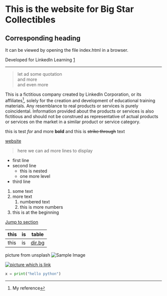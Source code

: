 # This is the website for Big Star Collectibles

## Corresponding heading

It can be viewed by opening the file index.html in a browser.

Developed for LinkedIn Learning [1]

---

> let ad some quotation  
> and more  
> and even more  

This is a fictitious company created by LinkedIn Corporation, or its affiliates[^1], solely for the creation and development of educational training materials. Any resemblance to real products or services is purely coincidental. Information provided about the products or services is also fictitious and should not be construed as representative of actual products or services on the market in a similar product or service category.

this is test *for* and more **bold** and this is ~~strike through~~ text

[website](https://example.com "what kind of text")

> here we can ad 
> more lines 
> to display 

[^1]: My reference

- first line
- second line
  - this is nested
  - one more level
- third line

1. some text
2. more text
    1. numbered text
    2. this is more numbers
5. this is at the beginning

[Jump to section](#corresponding-heading)

| this | is | table |
| - | - | - |
| this | is | [dir.bg](https://www.dir.bg) |

[1]: https://linkedin.com/learning


picture from unsplash ![Sample Image](https://picsum.photos/300/200)

[![picture which is link](https://picsum.photos/300/200)](http://www.dir.bg)

```python
x = print("hello python")

```
